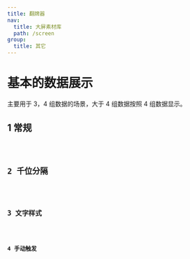 ```yaml
---
title: 翻牌器
nav:
  title: 大屏素材库
  path: /screen
group:
  title: 其它
---
```


# 基本的数据展示

主要用于 3，4 组数据的场景，大于 4 组数据按照 4 组数据显示。

## 1 常规

<code src="../../../example/DigitalFlopDemo/demo1.tsx" background="#040727">

## 2 千位分隔

<code src="../../../example/DigitalFlopDemo/demo2.tsx" background="#040727">

## 3 文字样式

<code src="../../../example/DigitalFlopDemo/demo3.tsx" background="#040727">

## 4 手动触发

<code src="../../../example/DigitalFlopDemo/demo4.tsx" background="#040727">
